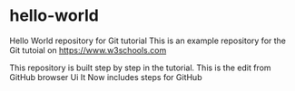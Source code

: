 # hello-world
Hello World repository for Git tutorial
This is an example repository for the Git tutoial on https://www.w3schools.com

This repository is built step by step in the tutorial.
This is the edit from GitHub browser Ui
It Now includes steps for GitHub
